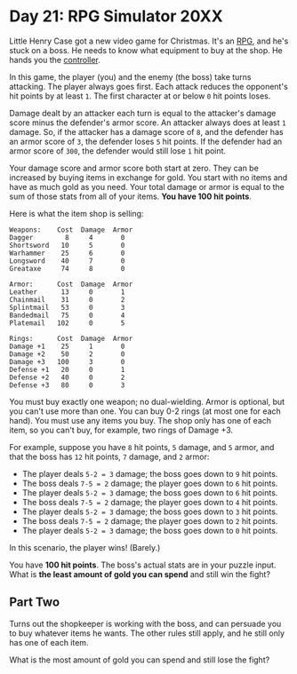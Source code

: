 # Day 21: RPG Simulator 20XX

Little Henry Case got a new video game for Christmas. It's an [RPG](https://en.wikipedia.org/wiki/Role-playing_video_game), and he's stuck on a boss. He needs to know what equipment to buy at the shop. He hands you the [controller](https://en.wikipedia.org/wiki/Game_controller).

In this game, the player (you) and the enemy (the boss) take turns attacking. The player always goes first. Each attack reduces the opponent's hit points by at least `1`. The first character at or below `0` hit points loses.

Damage dealt by an attacker each turn is equal to the attacker's damage score minus the defender's armor score. An attacker always does at least `1` damage. So, if the attacker has a damage score of `8`, and the defender has an armor score of `3`, the defender loses `5` hit points. If the defender had an armor score of `300`, the defender would still lose `1` hit point.

Your damage score and armor score both start at zero. They can be increased by buying items in exchange for gold. You start with no items and have as much gold as you need. Your total damage or armor is equal to the sum of those stats from all of your items. **You have 100 hit points**.

Here is what the item shop is selling:

```code
Weapons:    Cost  Damage  Armor
Dagger        8     4       0
Shortsword   10     5       0
Warhammer    25     6       0
Longsword    40     7       0
Greataxe     74     8       0

Armor:      Cost  Damage  Armor
Leather      13     0       1
Chainmail    31     0       2
Splintmail   53     0       3
Bandedmail   75     0       4
Platemail   102     0       5

Rings:      Cost  Damage  Armor
Damage +1    25     1       0
Damage +2    50     2       0
Damage +3   100     3       0
Defense +1   20     0       1
Defense +2   40     0       2
Defense +3   80     0       3
```

You must buy exactly one weapon; no dual-wielding. Armor is optional, but you can't use more than one. You can buy 0-2 rings (at most one for each hand). You must use any items you buy. The shop only has one of each item, so you can't buy, for example, two rings of Damage +3.

For example, suppose you have `8` hit points, `5` damage, and `5` armor, and that the boss has `12` hit points, `7` damage, and `2` armor:

- The player deals `5-2 = 3` damage; the boss goes down to `9` hit points.
- The boss deals `7-5 = 2` damage; the player goes down to `6` hit points.
- The player deals `5-2 = 3` damage; the boss goes down to `6` hit points.
- The boss deals `7-5 = 2` damage; the player goes down to `4` hit points.
- The player deals `5-2 = 3` damage; the boss goes down to `3` hit points.
- The boss deals `7-5 = 2` damage; the player goes down to `2` hit points.
- The player deals `5-2 = 3` damage; the boss goes down to `0` hit points.

In this scenario, the player wins! (Barely.)

You have **100 hit points**. The boss's actual stats are in your puzzle input. What is **the least amount of gold you can spend** and still win the fight?

## Part Two
Turns out the shopkeeper is working with the boss, and can persuade you to buy whatever items he wants. The other rules still apply, and he still only has one of each item.

What is the most amount of gold you can spend and still lose the fight?